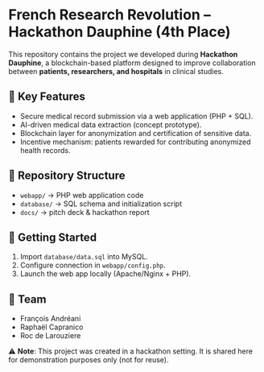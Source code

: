 # French Research Revolution – Hackathon Dauphine (4th Place)

This repository contains the project we developed during **Hackathon Dauphine**, a blockchain-based platform designed to improve collaboration between **patients, researchers, and hospitals** in clinical studies.

## 🌟 Key Features
- Secure medical record submission via a web application (PHP + SQL).
- AI-driven medical data extraction (concept prototype).
- Blockchain layer for anonymization and certification of sensitive data.
- Incentive mechanism: patients rewarded for contributing anonymized health records.

## 📂 Repository Structure
- `webapp/` → PHP web application code
- `database/` → SQL schema and initialization script
- `docs/` → pitch deck & hackathon report

## 🚀 Getting Started
1. Import `database/data.sql` into MySQL.
2. Configure connection in `webapp/config.php`.
3. Launch the web app locally (Apache/Nginx + PHP).

## 👥 Team
- François Andréani  
- Raphaël Capranico  
- Roc de Larouziere  

⚠️ **Note**: This project was created in a hackathon setting. It is shared here for demonstration purposes only (not for reuse).

